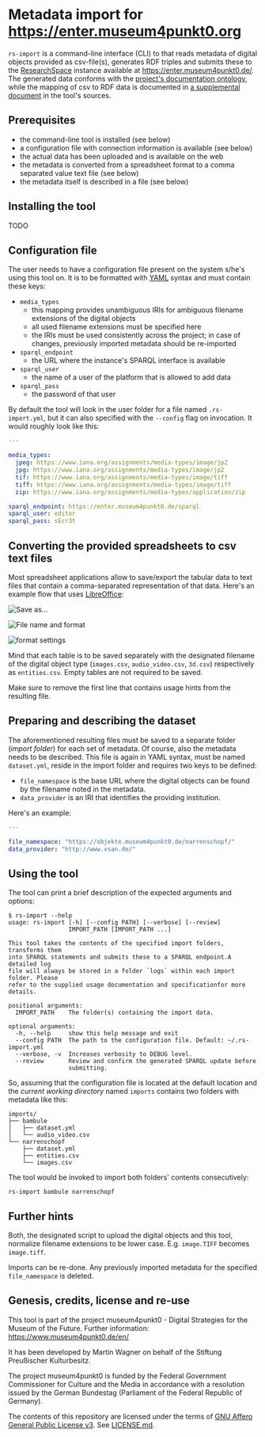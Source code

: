 # Metadata import for https://enter.museum4punkt0.org

`rs-import` is a command-line interface (CLI) to that reads metadata of digital
objects provided as csv-file(s), generates RDF triples and submits these to the
[ResearchSpace](https://www.researchspace.org/) instance available at
https://enter.museum4punkt0.de/. The generated data conforms with the
[project's documentation ontology](https://github.com/museum4punkt0/enter-ontology),
while the mapping of csv to RDF data is documented in
[a supplemental document](./SPECIFICATION.md) in the tool's sources.

## Prerequisites

- the command-line tool is installed (see below)
- a configuration file with connection information is available (see below)
- the actual data has been uploaded and is available on the web
- the metadata is converted from a spreadsheet format to a comma separated
  value text file (see below)
- the metadata itself is described in a file (see below)

## Installing the tool

TODO

## Configuration file

The user needs to have a configuration file present on the system s/he's using
this tool on. It is to be formatted with [YAML](https://yaml.org/) syntax and
must contain these keys:

- `media_types`
  - this mapping provides unambiguous IRIs for ambiguous filename extensions of
    the digital objects
  - all used filename extensions must be specified here
  - the IRIs must be used consistently across the project; in case of changes,
    previously imported metadata should be re-imported
- `sparql_endpoint`
  - the URL where the instance's SPARQL interface is available
- `sparql_user`
  - the name of a user of the platform that is allowed to add data
- `sparql_pass`
  - the password of that user

By default the tool will look in the user folder for a file named
`.rs-import.yml`, but it can also specified with the `--config` flag on
invocation. It would roughly look like this:

```yaml
---

media_types:
  jpeg: https://www.iana.org/assignments/media-types/image/jp2
  jpg: https://www.iana.org/assignments/media-types/image/jp2
  tif: https://www.iana.org/assignments/media-types/image/tiff
  tiff: https://www.iana.org/assignments/media-types/image/tiff
  zip: https://www.iana.org/assignments/media-types/application/zip

sparql_endpoint: https://enter.museum4punkt0.de/sparql
sparql_user: editor
sparql_pass: sEcr3t
```

## Converting the provided spreadsheets to csv text files

Most spreadsheet applications allow to save/export the tabular data to text
files that contain a comma-separated representation of that data. Here's an
example flow that uses [LibreOffice](https://www.libreoffice.org/):

![Save as…](img/xlsx_to_csv_0.png)

![File name and format](img/xlsx_to_csv_1.png)

![format settings](img/xlsx_to_csv_2.png)

Mind that each table is to be saved separately with the designated filename of
the digital object type (`images.csv`, `audio_video.csv`, `3d.csv`)
respectively as `entities.csv`. Empty tables are not required to be saved.

Make sure to remove the first line that contains usage hints from the resulting
file.

## Preparing and describing the dataset

The aforementioned resulting files must be saved to a separate folder (*import
folder*) for each set of metadata. Of course, also the metadata needs to be
described. This file is again in YAML syntax, must be named `dataset.yml`,
reside in the import folder and requires two keys to be defined:

- `file_namespace` is the base URL where the digital objects can be found by
  the filename noted in the metadata.
- `data_provider` is an IRI that identifies the providing institution.

Here's an example:

```yaml
---

file_namespace: "https://objekte.museum4punkt0.de/narrenschopf/"
data_provider: "http://www.vsan.de/"
```

## Using the tool

The tool can print a brief description of the expected arguments and options:

```
$ rs-import --help
usage: rs-import [-h] [--config PATH] [--verbose] [--review]
                 IMPORT_PATH [IMPORT_PATH ...]

This tool takes the contents of the specified import folders, transforms them
into SPARQL statements and submits these to a SPARQL endpoint.A detailed log
file will always be stored in a folder `logs` within each import folder. Please
refer to the supplied usage documentation and specificationfor more details.

positional arguments:
  IMPORT_PATH    The folder(s) containing the import data.

optional arguments:
  -h, --help     show this help message and exit
  --config PATH  The path to the configuration file. Default: ~/.rs-import.yml
  --verbose, -v  Increases verbosity to DEBUG level.
  --review       Review and confirm the generated SPARQL update before
                 submitting.
```

So, assuming that the configuration file is located at the default location and
the *current working directory* named `imports` contains two folders with
metadata like this:

```
imports/
├── bambule
│   ├── dataset.yml
│   └── audio_video.csv
└── narrenschopf
    ├── dataset.yml
    ├── entities.csv
    └── images.csv
```

The tool would be invoked to import both folders' contents consecutively:

    rs-import bambule narrenschopf

## Further hints

Both, the designated script to upload the digital objects and this tool,
normalize filename extensions to be lower case. E.g. `image.TIFF` becomes
`image.tiff`.

Imports can be re-done. Any previously imported metadata for the specified
`file_namespace` is deleted.

## Genesis, credits, license and re-use

This tool is part of the project museum4punkt0 - Digital Strategies for the
Museum of the Future. Further information: https://www.museum4punkt0.de/en/

It has been developed by Martin Wagner on behalf of the Stiftung Preußischer
Kulturbesitz.

The project museum4punkt0 is funded by the Federal Government Commissioner
for Culture and the Media in accordance with a resolution issued by the German
Bundestag (Parliament of the Federal Republic of Germany).

The contents of this repository are licensed under the terms of
[GNU Affero General Public License v3](https://www.gnu.org/licenses/agpl-3.0.en.html).
See [LICENSE.md](./LICENSE.md).
